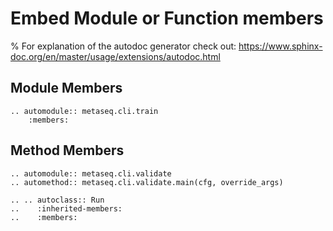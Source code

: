 # Embed Module or Function members

% For explanation of the autodoc generator check out: https://www.sphinx-doc.org/en/master/usage/extensions/autodoc.html

## Module Members

```{eval-rst}
.. automodule:: metaseq.cli.train
    :members:
```

## Method Members

```{eval-rst}
.. automodule:: metaseq.cli.validate
.. automethod:: metaseq.cli.validate.main(cfg, override_args)

.. .. autoclass:: Run
..    :inherited-members:
..    :members:
```
